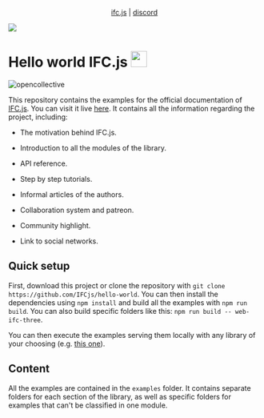 <p align="center">
  <a href="https://ifcjs.github.io/info/">ifc.js</a>
  |
  <a href="https://discord.gg/FXfyR4XrKT">discord</a>
</p>

<img src="banner.png">
<h1>Hello world IFC.js <img src="https://ifcjs.github.io/info/img/logo.svg" width="32"></h1>

![opencollective](https://opencollective.com/ifcjs/tiers/badge.svg)

This repository contains the examples for the official documentation of [IFC.js](https://github.com/IFCjs). You can visit it live [here](https://ifcjs.github.io/info/). It contains all the information regarding the project, including:

* The motivation behind IFC.js.

* Introduction to all the modules of the library.

* API reference.

* Step by step tutorials.

* Informal articles of the authors.

* Collaboration system and patreon.

* Community highlight.

* Link to social networks.

## Quick setup

First, download this project or clone the repository with `git clone https://github.com/IFCjs/hello-world`.
You can then install the dependencies using `npm install` and build all the examples with `npm run build`.
You can also build specific folders like this: `npm run build -- web-ifc-three`.

You can then execute the examples serving them locally with any library of your choosing (e.g. [this one](https://www.npmjs.com/package/reload)).

## Content

All the examples are contained in the `examples` folder. It contains separate folders for each section of the library, as well as specific folders for examples that can't be classified in one module.

